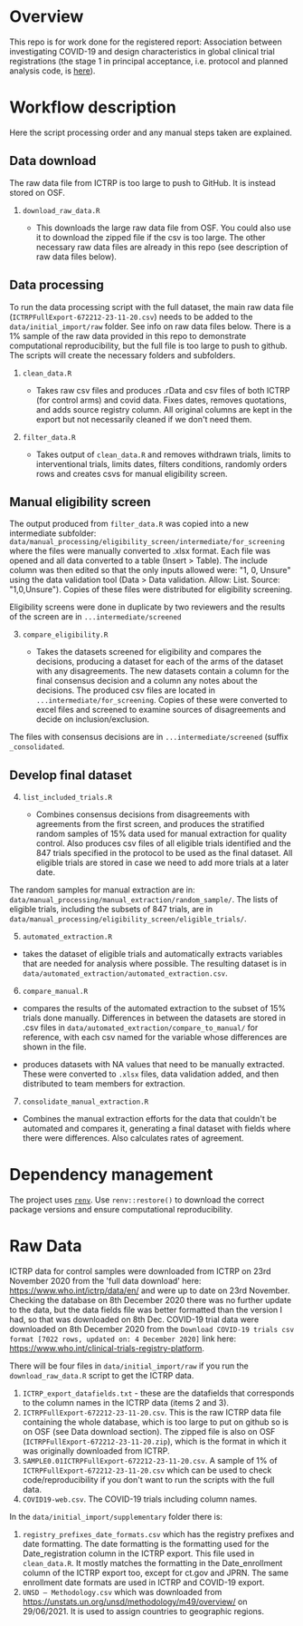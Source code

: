 # Overview
This repo is for work done for the registered report: Association between investigating COVID-19 and design characteristics in global clinical trial registrations (the stage 1 in principal acceptance, i.e. protocol and planned analysis code, is [here](https://osf.io/f6d2v/)).

# Workflow description 
Here the script processing order and any manual steps taken are explained.

## Data download 
The raw data file from ICTRP is too large to push to GitHub. It is instead stored on OSF.

1. `download_raw_data.R`
    
    * This downloads the large raw data file from OSF. You could also use it to download the zipped file if the csv is too large. The other necessary raw data files are already in this repo (see description of raw data files below). 

## Data processing
To run the data processing script with the full dataset, the main raw data file (`ICTRPFullExport-672212-23-11-20.csv`) needs to be added to the `data/initial_import/raw` folder. See info on raw data files below. There is a 1% sample of the raw data provided in this repo to demonstrate computational reproducibility, but the full file is too large to push to github. The scripts will create the necessary folders and subfolders.

1. `clean_data.R`

    * Takes raw csv files and produces .rData and csv files of both ICTRP (for control arms) and covid data. Fixes dates, removes quotations, and adds source registry column. All original columns are kept in the export but not necessarily cleaned if we don't need them.

2. `filter_data.R`

    * Takes output of `clean_data.R` and removes withdrawn trials, limits to interventional trials, limits dates, filters conditions, randomly orders rows and creates csvs for manual eligibility screen. 
    
## Manual eligibility screen

The output produced from `filter_data.R` was copied into a new intermediate subfolder: `data/manual_processing/eligibility_screen/intermediate/for_screening` where the files were manually converted to .xlsx format. Each file was opened and all data converted to a table (Insert > Table). The include column was then edited so that the only inputs allowed were: "1, 0, Unsure" using the data validation tool (Data > Data validation. Allow: List. Source: "1,0,Unsure"). Copies of these files were distributed for eligibility screening. 
    
Eligibility screens were done in duplicate by two reviewers and the results of the screen are in `...intermediate/screened`
    
3. `compare_eligibility.R` 

    * Takes the datasets screened for eligibility and compares the decisions, producing a dataset for each of the arms of the dataset with any disagreements. The new datasets contain a column for the final consensus decision and a column any notes about the decisions. The produced csv files are located in  `...intermediate/for_screening`. Copies of these were converted to excel files and screened to examine sources of disagreements and decide on inclusion/exclusion.
    
The files with consensus decisions are in `...intermediate/screened` (suffix `_consolidated`.
  
## Develop final dataset

4. `list_included_trials.R`

    * Combines consensus decisions from disagreements with agreements from the first screen, and produces the stratified random samples of 15% data used for manual extraction for quality control. Also produces csv files of all eligible trials identified and the 847 trials specified in the protocol to be used as the final dataset. All eligible trials are stored in case we need to add more trials at a later date.
    
The random samples for manual extraction are in: `data/manual_processing/manual_extraction/random_sample/`.
The lists of eligible trials, including the subsets of 847 trials, are in `data/manual_processing/eligibility_screen/eligible_trials/`.

5. `automated_extraction.R`

  * takes the dataset of eligible trials and automatically extracts variables that are needed for analysis where possible. The resulting dataset is in `data/automated_extraction/automated_extraction.csv`.
  
6. `compare_manual.R`

  * compares the results of the automated extraction to the subset of 15% trials done manually. 
  Differences in between the datasets are stored in .csv files in `data/automated_extraction/compare_to_manual/` for reference, with each csv named for the variable whose differences are shown in the file.
  
  * produces datasets with NA values that need to be manually extracted. These were converted to `.xlsx` files, data validation added, and then distributed to team members for extraction. 
  
7. `consolidate_manual_extraction.R`

  * Combines the manual extraction efforts for the data that couldn't be automated and compares it, generating a final dataset with fields where there were differences. Also calculates rates of agreement.
  
  
# Dependency management
The project uses [`renv`](https://rstudio.github.io/renv/articles/renv.html). Use `renv::restore()` to download the correct package versions and ensure computational reproducibility. 

# Raw Data
ICTRP data for control samples were downloaded from ICTRP on 23rd November 2020 from the 'full data download' here: https://www.who.int/ictrp/data/en/ and were up to date on 23rd November. Checking the database on 8th December 2020 there was no further update to the data, but the data fields file was better formatted than the version I had, so that was downloaded on 8th Dec. COVID-19 trial data were downloaded on 8th December 2020 from the `Download COVID-19 trials csv format [7022 rows, updated on: 4 December 2020]` link here: https://www.who.int/clinical-trials-registry-platform.

There will be four files in `data/initial_import/raw` if you run the `download_raw_data.R` script to get the ICTRP data. 

1. `ICTRP_export_datafields.txt` - these are the datafields that corresponds to the column names in the ICTRP data (items 2 and 3).
2. `ICTRPFullExport-672212-23-11-20.csv`. This is the raw ICTRP data file containing the whole database, which is too large to put on github so is on OSF (see Data download section). The zipped file is also on OSF (`ICTRPFullExport-672212-23-11-20.zip`), which is the format in which it was originally downloaded from ICTRP.
3. `SAMPLE0.01ICTRPFullExport-672212-23-11-20.csv`. A sample of 1% of `ICTRPFullExport-672212-23-11-20.csv` which can be used to check code/reproducibility if you don't want to run the scripts with the full data. 
5. `COVID19-web.csv`. The COVID-19 trials including column names.

In the `data/initial_import/supplementary` folder there is:

1. `registry_prefixes_date_formats.csv` which has the registry prefixes and date formatting. The date formatting is the formatting used for the Date_registration column in the ICTRP export. This file used in `clean_data.R`. It mostly matches the formatting in the Date_enrollment column of the ICTRP export too, except for ct.gov and JPRN. The same enrollment date formats are used in ICTRP and COVID-19 export.
2. `UNSD — Methodology.csv` which was downloaded from https://unstats.un.org/unsd/methodology/m49/overview/ on 29/06/2021. It is used to assign countries to geographic regions.


